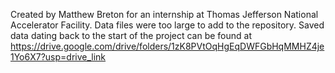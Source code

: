 Created by Matthew Breton for an internship at Thomas Jefferson National Accelerator Facility.
Data files were too large to add to the repository.  Saved data dating back to the start of the project can be found at https://drive.google.com/drive/folders/1zK8PVtOqHgEqDWFGbHqMMHZ4je1Yo6X7?usp=drive_link
